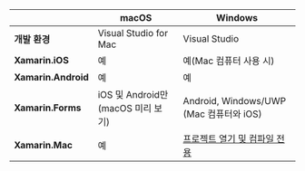 ||macOS|Windows|
|---|---|---|
|**개발 환경**|Visual Studio for Mac|Visual Studio|
|**Xamarin.iOS**|예|예(Mac 컴퓨터 사용 시)|
|**Xamarin.Android**|예|예|
|**Xamarin.Forms**|iOS 및 Android만 (macOS 미리 보기)|Android, Windows/UWP (Mac 컴퓨터와 iOS)|
|**Xamarin.Mac**|예|[프로젝트 열기 및 컴파일 전용](https://developer.xamarin.com/releases/vs/xamarin.vs_4/xamarin.vs_4.2/#Xamarin.Mac_minimum_support.)| 